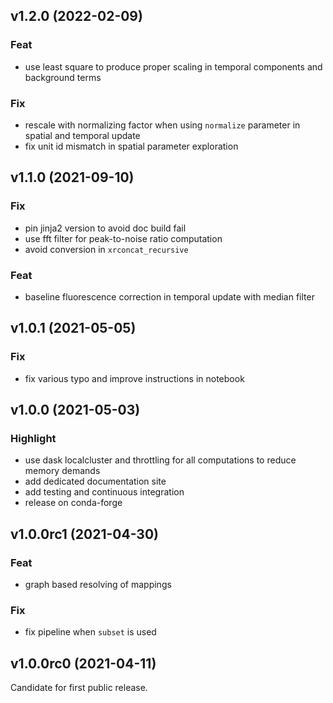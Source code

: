 ## v1.2.0 (2022-02-09)

### Feat

- use least square to produce proper scaling in temporal components and background terms

### Fix

- rescale with normalizing factor when using `normalize` parameter in spatial and temporal update
- fix unit id mismatch in spatial parameter exploration

## v1.1.0 (2021-09-10)

### Fix

- pin jinja2 version to avoid doc build fail
- use fft filter for peak-to-noise ratio computation
- avoid conversion in `xrconcat_recursive`

### Feat

- baseline fluorescence correction in temporal update with median filter

## v1.0.1 (2021-05-05)

### Fix

- fix various typo and improve instructions in notebook

## v1.0.0 (2021-05-03)

### Highlight

- use dask localcluster and throttling for all computations to reduce memory demands
- add dedicated documentation site
- add testing and continuous integration
- release on conda-forge

## v1.0.0rc1 (2021-04-30)

### Feat

- graph based resolving of mappings

### Fix

- fix pipeline when `subset` is used

## v1.0.0rc0 (2021-04-11)

Candidate for first public release.
